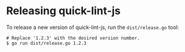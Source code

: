 # Releasing quick-lint-js

To release a new version of quick-lint-js, run the `dist/release.go` tool:

    # Replace '1.2.3' with the desired version number.
    $ go run dist/release.go 1.2.3
